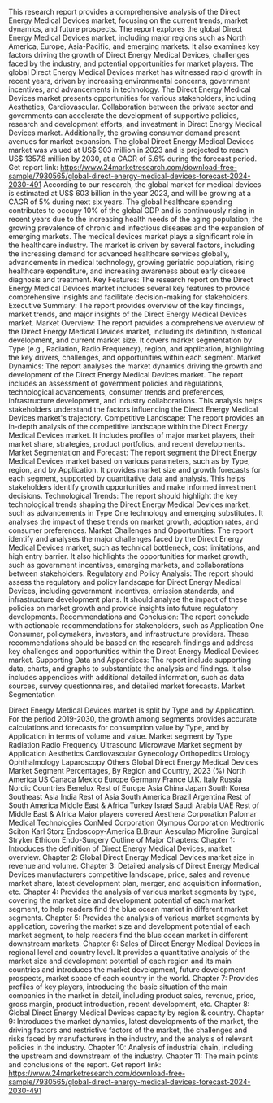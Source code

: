 This research report provides a comprehensive analysis of the Direct Energy Medical Devices market, focusing on the current trends, market dynamics, and future prospects. The report explores the global Direct Energy Medical Devices market, including major regions such as North America, Europe, Asia-Pacific, and emerging markets. It also examines key factors driving the growth of Direct Energy Medical Devices, challenges faced by the industry, and potential opportunities for market players.
The global Direct Energy Medical Devices market has witnessed rapid growth in recent years, driven by increasing environmental concerns, government incentives, and advancements in technology. The Direct Energy Medical Devices market presents opportunities for various stakeholders, including Aesthetics, Cardiovascular. Collaboration between the private sector and governments can accelerate the development of supportive policies, research and development efforts, and investment in Direct Energy Medical Devices market. Additionally, the growing consumer demand present avenues for market expansion.
The global Direct Energy Medical Devices market was valued at US$ 903 million in 2023 and is projected to reach US$ 1357.8 million by 2030, at a CAGR of 5.6% during the forecast period.
Get report link: https://www.24marketresearch.com/download-free-sample/7930565/global-direct-energy-medical-devices-forecast-2024-2030-491 
According to our research, the global market for medical devices is estimated at US$ 603 billion in the year 2023, and will be growing at a CAGR of 5% during next six years. The global healthcare spending contributes to occupy 10% of the global GDP and is continuously rising in recent years due to the increasing health needs of the aging population, the growing prevalence of chronic and infectious diseases and the expansion of emerging markets. The medical devices market plays a significant role in the healthcare industry. The market is driven by several factors, including the increasing demand for advanced healthcare services globally, advancements in medical technology, growing geriatric population, rising healthcare expenditure, and increasing awareness about early disease diagnosis and treatment.
Key Features:
The research report on the Direct Energy Medical Devices market includes several key features to provide comprehensive insights and facilitate decision-making for stakeholders.
Executive Summary: The report provides overview of the key findings, market trends, and major insights of the Direct Energy Medical Devices market.
Market Overview: The report provides a comprehensive overview of the Direct Energy Medical Devices market, including its definition, historical development, and current market size. It covers market segmentation by Type (e.g., Radiation, Radio Frequency), region, and application, highlighting the key drivers, challenges, and opportunities within each segment.
Market Dynamics: The report analyses the market dynamics driving the growth and development of the Direct Energy Medical Devices market. The report includes an assessment of government policies and regulations, technological advancements, consumer trends and preferences, infrastructure development, and industry collaborations. This analysis helps stakeholders understand the factors influencing the Direct Energy Medical Devices market's trajectory.
Competitive Landscape: The report provides an in-depth analysis of the competitive landscape within the Direct Energy Medical Devices market. It includes profiles of major market players, their market share, strategies, product portfolios, and recent developments.
Market Segmentation and Forecast: The report segment the Direct Energy Medical Devices market based on various parameters, such as by Type, region, and by Application. It provides market size and growth forecasts for each segment, supported by quantitative data and analysis. This helps stakeholders identify growth opportunities and make informed investment decisions.
Technological Trends: The report should highlight the key technological trends shaping the Direct Energy Medical Devices market, such as advancements in Type One technology and emerging substitutes. It analyses the impact of these trends on market growth, adoption rates, and consumer preferences.
Market Challenges and Opportunities: The report identify and analyses the major challenges faced by the Direct Energy Medical Devices market, such as technical bottleneck, cost limitations, and high entry barrier. It also highlights the opportunities for market growth, such as government incentives, emerging markets, and collaborations between stakeholders.
Regulatory and Policy Analysis: The report should assess the regulatory and policy landscape for Direct Energy Medical Devices, including government incentives, emission standards, and infrastructure development plans. It should analyse the impact of these policies on market growth and provide insights into future regulatory developments.
Recommendations and Conclusion: The report conclude with actionable recommendations for stakeholders, such as Application One Consumer, policymakers, investors, and infrastructure providers. These recommendations should be based on the research findings and address key challenges and opportunities within the Direct Energy Medical Devices market.
Supporting Data and Appendices: The report include supporting data, charts, and graphs to substantiate the analysis and findings. It also includes appendices with additional detailed information, such as data sources, survey questionnaires, and detailed market forecasts.
Market Segmentation

Direct Energy Medical Devices market is split by Type and by Application. For the period 2019-2030, the growth among segments provides accurate calculations and forecasts for consumption value by Type, and by Application in terms of volume and value.
Market segment by Type
Radiation
Radio Frequency
Ultrasound
Microwave
Market segment by Application
Aesthetics
Cardiovascular
Gynecology
Orthopedics
Urology
Ophthalmology
Laparoscopy
Others
Global Direct Energy Medical Devices Market Segment Percentages, By Region and Country, 2023 (%)
North America
US
Canada
Mexico
Europe
Germany
France
U.K.
Italy
Russia
Nordic Countries
Benelux
Rest of Europe
Asia
China
Japan
South Korea
Southeast Asia
India
Rest of Asia
South America
Brazil
Argentina
Rest of South America
Middle East & Africa
Turkey
Israel
Saudi Arabia
UAE
Rest of Middle East & Africa
Major players covered
Aesthera Corporation
Palomar Medical Technologies
ConMed Corporation
Olympus Corporation
Medtronic
Sciton
Karl Storz Endoscopy-America
B.Braun Aesculap
Microline Surgical
Stryker
Ethicon Endo-Surgery
Outline of Major Chapters:
Chapter 1: Introduces the definition of Direct Energy Medical Devices, market overview.
Chapter 2: Global Direct Energy Medical Devices market size in revenue and volume.
Chapter 3: Detailed analysis of Direct Energy Medical Devices manufacturers competitive landscape, price, sales and revenue market share, latest development plan, merger, and acquisition information, etc.
Chapter 4: Provides the analysis of various market segments by type, covering the market size and development potential of each market segment, to help readers find the blue ocean market in different market segments.
Chapter 5: Provides the analysis of various market segments by application, covering the market size and development potential of each market segment, to help readers find the blue ocean market in different downstream markets.
Chapter 6: Sales of Direct Energy Medical Devices in regional level and country level. It provides a quantitative analysis of the market size and development potential of each region and its main countries and introduces the market development, future development prospects, market space of each country in the world.
Chapter 7: Provides profiles of key players, introducing the basic situation of the main companies in the market in detail, including product sales, revenue, price, gross margin, product introduction, recent development, etc.
Chapter 8: Global Direct Energy Medical Devices capacity by region & country.
Chapter 9: Introduces the market dynamics, latest developments of the market, the driving factors and restrictive factors of the market, the challenges and risks faced by manufacturers in the industry, and the analysis of relevant policies in the industry.
Chapter 10: Analysis of industrial chain, including the upstream and downstream of the industry.
Chapter 11: The main points and conclusions of the report.
Get report link: https://www.24marketresearch.com/download-free-sample/7930565/global-direct-energy-medical-devices-forecast-2024-2030-491 
